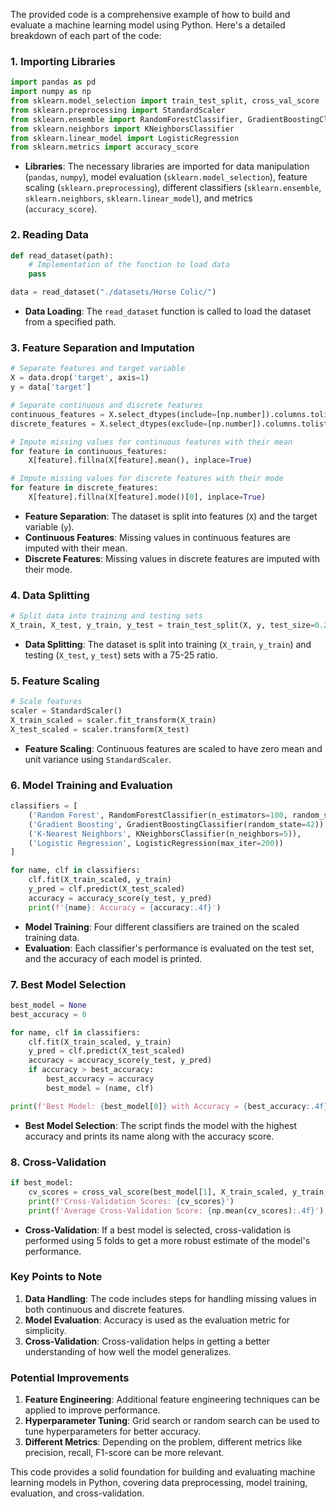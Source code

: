 The provided code is a comprehensive example of how to build and evaluate a machine learning model using Python. Here's a detailed breakdown of each part of the code:

### 1. Importing Libraries
```python
import pandas as pd
import numpy as np
from sklearn.model_selection import train_test_split, cross_val_score
from sklearn.preprocessing import StandardScaler
from sklearn.ensemble import RandomForestClassifier, GradientBoostingClassifier
from sklearn.neighbors import KNeighborsClassifier
from sklearn.linear_model import LogisticRegression
from sklearn.metrics import accuracy_score
```
- **Libraries**: The necessary libraries are imported for data manipulation (`pandas`, `numpy`), model evaluation (`sklearn.model_selection`), feature scaling (`sklearn.preprocessing`), different classifiers (`sklearn.ensemble`, `sklearn.neighbors`, `sklearn.linear_model`), and metrics (`accuracy_score`).

### 2. Reading Data
```python
def read_dataset(path):
    # Implementation of the function to load data
    pass

data = read_dataset("./datasets/Horse Colic/")
```
- **Data Loading**: The `read_dataset` function is called to load the dataset from a specified path.

### 3. Feature Separation and Imputation
```python
# Separate features and target variable
X = data.drop('target', axis=1)
y = data['target']

# Separate continuous and discrete features
continuous_features = X.select_dtypes(include=[np.number]).columns.tolist()
discrete_features = X.select_dtypes(exclude=[np.number]).columns.tolist()

# Impute missing values for continuous features with their mean
for feature in continuous_features:
    X[feature].fillna(X[feature].mean(), inplace=True)

# Impute missing values for discrete features with their mode
for feature in discrete_features:
    X[feature].fillna(X[feature].mode()[0], inplace=True)
```
- **Feature Separation**: The dataset is split into features (`X`) and the target variable (`y`).
- **Continuous Features**: Missing values in continuous features are imputed with their mean.
- **Discrete Features**: Missing values in discrete features are imputed with their mode.

### 4. Data Splitting
```python
# Split data into training and testing sets
X_train, X_test, y_train, y_test = train_test_split(X, y, test_size=0.25, random_state=42)
```
- **Data Splitting**: The dataset is split into training (`X_train`, `y_train`) and testing (`X_test`, `y_test`) sets with a 75-25 ratio.

### 5. Feature Scaling
```python
# Scale features
scaler = StandardScaler()
X_train_scaled = scaler.fit_transform(X_train)
X_test_scaled = scaler.transform(X_test)
```
- **Feature Scaling**: Continuous features are scaled to have zero mean and unit variance using `StandardScaler`.

### 6. Model Training and Evaluation
```python
classifiers = [
    ('Random Forest', RandomForestClassifier(n_estimators=100, random_state=42)),
    ('Gradient Boosting', GradientBoostingClassifier(random_state=42)),
    ('K-Nearest Neighbors', KNeighborsClassifier(n_neighbors=5)),
    ('Logistic Regression', LogisticRegression(max_iter=200))
]

for name, clf in classifiers:
    clf.fit(X_train_scaled, y_train)
    y_pred = clf.predict(X_test_scaled)
    accuracy = accuracy_score(y_test, y_pred)
    print(f'{name}: Accuracy = {accuracy:.4f}')
```
- **Model Training**: Four different classifiers are trained on the scaled training data.
- **Evaluation**: Each classifier's performance is evaluated on the test set, and the accuracy of each model is printed.

### 7. Best Model Selection
```python
best_model = None
best_accuracy = 0

for name, clf in classifiers:
    clf.fit(X_train_scaled, y_train)
    y_pred = clf.predict(X_test_scaled)
    accuracy = accuracy_score(y_test, y_pred)
    if accuracy > best_accuracy:
        best_accuracy = accuracy
        best_model = (name, clf)

print(f'Best Model: {best_model[0]} with Accuracy = {best_accuracy:.4f}')
```
- **Best Model Selection**: The script finds the model with the highest accuracy and prints its name along with the accuracy score.

### 8. Cross-Validation
```python
if best_model:
    cv_scores = cross_val_score(best_model[1], X_train_scaled, y_train, cv=5)
    print(f'Cross-Validation Scores: {cv_scores}')
    print(f'Average Cross-Validation Score: {np.mean(cv_scores):.4f}')
```
- **Cross-Validation**: If a best model is selected, cross-validation is performed using 5 folds to get a more robust estimate of the model's performance.

### Key Points to Note
1. **Data Handling**: The code includes steps for handling missing values in both continuous and discrete features.
2. **Model Evaluation**: Accuracy is used as the evaluation metric for simplicity.
3. **Cross-Validation**: Cross-validation helps in getting a better understanding of how well the model generalizes.

### Potential Improvements
1. **Feature Engineering**: Additional feature engineering techniques can be applied to improve performance.
2. **Hyperparameter Tuning**: Grid search or random search can be used to tune hyperparameters for better accuracy.
3. **Different Metrics**: Depending on the problem, different metrics like precision, recall, F1-score can be more relevant.

This code provides a solid foundation for building and evaluating machine learning models in Python, covering data preprocessing, model training, evaluation, and cross-validation.